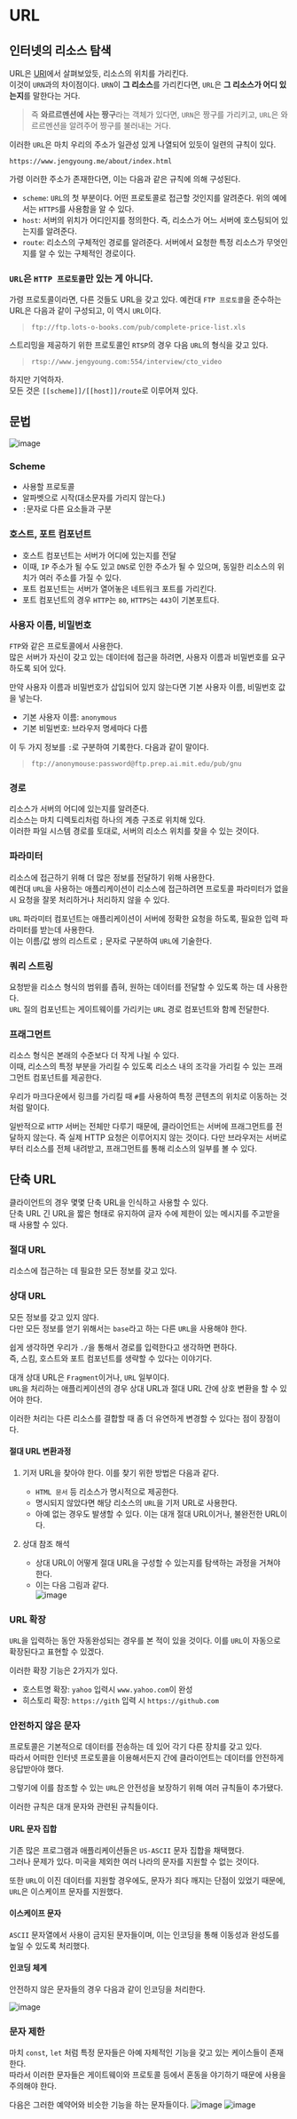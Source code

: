 # URL

## 인터넷의 리소스 탐색

URL은 [URI](../../README.md)에서 살펴보았듯, 리소스의 위치를 가리킨다.  
이것이 `URN`과의 차이점이다. `URN`이 **그 리소스**를 가리킨다면, `URL`은 **그 리소스가 어디 있는지**를 말한다는 거다.

> 즉 **와르르멘션에 사는 짱구**라는 객체가 있다면, `URN`은 짱구를 가리키고, `URL`은 와르르멘션을 알려주어 짱구를 불러내는 거다.

이러한 `URL`은 마치 우리의 주소가 일관성 있게 나열되어 있듯이 일련의 규칙이 있다.

`https://www.jengyoung.me/about/index.html`

가령 이러한 주소가 존재한다면, 이는 다음과 같은 규칙에 의해 구성된다.

+ `scheme`: `URL`의 첫 부분이다. 어떤 프로토콜로 접근할 것인지를 알려준다. 위의 예에서는 `HTTPS`를 사용함을 알 수 있다.
+ `host`: 서버의 위치가 어디인지를 정의한다. 즉, 리소스가 어느 서버에 호스팅되어 있는지를 알려준다.
+ `route`: 리소스의 구체적인 경로를 알려준다. 서버에서 요청한 특정 리소스가 무엇인지를 알 수 있는 구체적인 경로이다.

### `URL`은 `HTTP 프로토콜`만 있는 게 아니다.

가령 프로토콜이라면, 다른 것들도 URL을 갖고 있다.
예컨대 `FTP 프로토콜`을 준수하는 URL은 다음과 같이 구성되고, 이 역시 `URL`이다.

> `ftp://ftp.lots-o-books.com/pub/complete-price-list.xls`

스트리밍을 제공하기 위한 프로토콜인 `RTSP`의 경우 다음 `URL`의 형식을 갖고 있다.

> `rtsp://www.jengyoung.com:554/interview/cto_video`

하지만 기억하자.  
모든 것은 `[[scheme]]/[[host]]/route`로 이루어져 있다. 

## 문법

![image](https://user-images.githubusercontent.com/78713176/211297975-7325ef42-98c4-4eaa-8305-dbe568b14034.png)

### Scheme

+ 사용할 프로토콜
+ 알파벳으로 시작(대소문자를 가리지 않는다.)
+ `:`문자로 다른 요소들과 구분

### 호스트, 포트 컴포넌트

+ 호스트 컴포넌트는 서버가 어디에 있는지를 전달
+ 이때, `IP` 주소가 될 수도 있고 `DNS`로 인한 주소가 될 수 있으며, 동일한 리소스의 위치가 여러 주소를 가질 수 있다.
+ 포트 컴포넌트는 서버가 열어놓은 네트워크 포트를 가리킨다.
+ 포트 컴포넌트의 경우 `HTTP`는 `80`, `HTTPS`는 `443`이 기본포트다.

### 사용자 이름, 비밀번호

`FTP`와 같은 프로토콜에서 사용한다.  
많은 서버가 자신이 갖고 있는 데이터에 접근을 하려면, 사용자 이름과 비밀번호를 요구하도록 되어 있다.

만약 사용자 이름과 비밀번호가 삽입되어 있지 않는다면 기본 사용자 이름, 비밀번호 값을 넣는다.  

+ 기본 사용자 이름: `anonymous`
+ 기본 비밀번호: 브라우저 명세마다 다름

이 두 가지 정보를 `:`로 구분하여 기록한다. 다음과 같이 말이다.

> `ftp://anonymouse:password@ftp.prep.ai.mit.edu/pub/gnu`

### 경로

리소스가 서버의 어디에 있는지를 알려준다.  
리소스는 마치 디렉토리처럼 하나의 계층 구조로 위치해 있다.  
이러한 파일 시스템 경로를 토대로, 서버의 리소스 위치를 찾을 수 있는 것이다.

### 파라미터

리소스에 접근하기 위해 더 많은 정보를 전달하기 위해 사용한다.  
예컨대 `URL`을 사용하는 애플리케이션이 리소스에 접근하려면 프로토콜 파라미터가 없을 시 요청을 잘못 처리하거나 처리하지 않을 수 있다.

`URL` 파라미터 컴포넌트는 애플리케이션이 서버에 정확한 요청을 하도록, 필요한 입력 파라미터를 받는데 사용한다.  
이는 이름/값 쌍의 리스트로 `;` 문자로 구분하여 `URL`에 기술한다.

### 쿼리 스트링

요청받을 리소스 형식의 범위를 좁혀, 원하는 데이터를 전달할 수 있도록 하는 데 사용한다.  
`URL` 질의 컴포넌트는 게이트웨이를 가리키는 `URL` 경로 컴포넌트와 함께 전달한다.  

### 프래그먼트

리소스 형식은 본래의 수준보다 더 작게 나뉠 수 있다.  
이때, 리소스의 특정 부분을 가리킬 수 있도록 리소스 내의 조각을 가리킬 수 있는 프래그먼트 컴포넌트를 제공한다.

우리가 마크다운에서 링크를 가리킬 때 `#`를 사용하여 특정 콘텐츠의 위치로 이동하는 것처럼 말이다.  

일반적으로 `HTTP` 서버는 전체만 다루기 때문에, 클라이언트는 서버에 프래그먼트를 전달하지 않는다. 즉 실제 HTTP 요청은 이루어지지 않는 것이다. 다만 브라우저는 서버로부터 리소스를 전체 내려받고, 프래그먼트를 통해 리소스의 일부를 볼 수 있다.

## 단축 URL

클라이언트의 경우 몇몇 단축 URL을 인식하고 사용할 수 있다.  
단축 URL 긴 URL을 짧은 형태로 유지하여 글자 수에 제한이 있는 메시지를 주고받을 때 사용할 수 있다.

### 절대 URL

리소스에 접근하는 데 필요한 모든 정보를 갖고 있다.

### 상대 URL

모든 정보를 갖고 있지 않다.  
다만 모든 정보를 얻기 위해서는 `base`라고 하는 다른 `URL`을 사용해야 한다.

쉽게 생각하면 우리가 `./`을 통해서 경로를 입력한다고 생각하면 편하다.  
즉, 스킴, 호스트와 포트 컴포넌트를 생략할 수 있다는 이야기다.

대개 상대 URL은 `Fragment`이거나, `URL` 일부이다.  
`URL`을 처리하는 애플리케이션의 경우 상대 URL과 절대 URL 간에 상호 변환을 할 수 있어야 한다.

이러한 처리는 다른 리소스를 결합할 때 좀 더 유연하게 변경할 수 있다는 점이 장점이다.

#### 절대 URL 변환과정

1. 기저 URL을 찾아야 한다. 이를 찾기 위한 방법은 다음과 같다.
   - `HTML 문서` 등 리소스가 명시적으로 제공한다.
   - 명시되지 않았다면 해당 리소스의 `URL`을 기저 URL로 사용한다.
   - 아예 없는 경우도 발생할 수 있다. 이는 대개 절대 URL이거나, 불완전한 URL이다.

2. 상대 참조 해석
   - 상대 URL이 어떻게 절대 URL을 구성할 수 있는지를 탐색하는 과정을 거쳐야 한다.
   - 이는 다음 그림과 같다.  
    ![image](https://user-images.githubusercontent.com/78713176/211348256-d5d8d683-b0b9-4042-992f-e10d85c64a24.png)

### URL 확장

`URL`을 입력하는 동안 자동완성되는 경우를 본 적이 있을 것이다. 이를 `URL`이 자동으로 확장된다고 표현할 수 있겠다.

이러한 확장 기능은 2가지가 있다.

+ 호스트명 확장: `yahoo` 입력시 `www.yahoo.com`이 완성
+ 히스토리 확장: `https://gith` 입력 시 `https://github.com`

### 안전하지 않은 문자

프로토콜은 기본적으로 데이터를 전송하는 데 있어 각기 다른 장치를 갖고 있다.  
따라서 어떠한 인터넷 프로토콜을 이용해서든지 간에 클라이언트는 데이터를 안전하게 응답받아야 했다.  

그렇기에 이를 참조할 수 있는 `URL`은 안전성을 보장하기 위해 여러 규칙들이 추가됐다.

이러한 규칙은 대개 문자와 관련된 규칙들이다.

#### URL 문자 집합

기존 많은 프로그램과 애플리케이션들은 `US-ASCII` 문자 집합을 채택했다.  
그러나 문제가 있다. 미국을 제외한 여러 나라의 문자를 지원할 수 없는 것이다.  

또한 `URL`이 이진 데이터를 지원할 경우에도, 문자가 죄다 깨지는 단점이 있었기 때문에, `URL`은 이스케이프 문자를 지원했다. 

#### 이스케이프 문자

`ASCII` 문자열에서 사용이 금지된 문자들이며, 이는 인코딩을 통해 이동성과 완성도를 높일 수 있도록 처리했다.

#### 인코딩 체계

안전하지 않은 문자들의 경우 다음과 같이 인코딩을 처리한다.

![image](https://user-images.githubusercontent.com/78713176/211353050-a6dfc02f-ebb0-4480-bf60-cdf06ac1cb8c.png)

### 문자 제한

마치 `const`, `let` 처럼 특정 문자들은 아예 자체적인 기능을 갖고 있는 케이스들이 존재한다.  
따라서 이러한 문자들은 게이트웨이와 프로토콜 등에서 혼동을 야기하기 때문에 사용을 주의해야 한다.

다음은 그러한 예약어와 비슷한 기능을 하는 문자들이다.
![image](https://user-images.githubusercontent.com/78713176/211353297-dda5ce6b-1513-458a-995e-f926639dc3d2.png)
![image](https://user-images.githubusercontent.com/78713176/211353350-71365779-4cfa-4a46-8ed5-2536fb20deb1.png)
